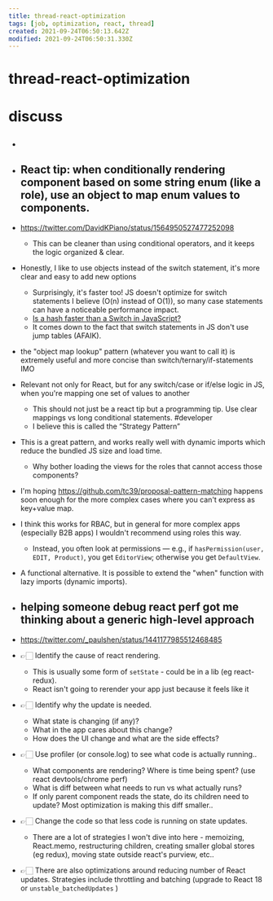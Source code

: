 ```yaml
---
title: thread-react-optimization
tags: [job, optimization, react, thread]
created: 2021-09-24T06:50:13.642Z
modified: 2021-09-24T06:50:31.330Z
---
```


# thread-react-optimization

# discuss
- ## 

- ## React tip: when conditionally rendering component based on some string enum (like a role), use an object to map enum values to components.
- https://twitter.com/DavidKPiano/status/1564950527477252098
  - This can be cleaner than using conditional operators, and it keeps the logic organized & clear.
- Honestly, I like to use objects instead of the switch statement, it's more clear and easy to add new options
  - Surprisingly, it's faster too! JS doesn't optimize for switch statements I believe (O(n) instead of O(1)), so many case statements can have a noticeable performance impact.
  - [Is a hash faster than a Switch in JavaScript?](https://www.davidbcalhoun.com/2010/is-a-hash-faster-than-a-switch-in-javascript/)
  - It comes down to the fact that switch statements in JS don't use jump tables (AFAIK).

- the "object map lookup" pattern (whatever you want to call it) is extremely useful and more concise than switch/ternary/if-statements IMO

- Relevant not only for React, but for any switch/case or if/else logic in JS, when you're mapping one set of values to another
  - This should not just be a react tip but a programming tip. Use clear mappings vs long conditional statements. #developer
  - I believe this is called the “Strategy Pattern” 

- This is a great pattern, and works really well with dynamic imports which reduce the bundled JS size and load time. 
  - Why bother loading the views for the roles that cannot access those components?

- I'm hoping https://github.com/tc39/proposal-pattern-matching happens soon enough for the more complex cases where you can't express as key+value map.

- I think this works for RBAC, but in general for more complex apps (especially B2B apps) I wouldn't recommend using roles this way.
  - Instead, you often look at permissions — e.g., if `hasPermission(user, EDIT, Product)`, you get `EditorView`; otherwise you get `DefaultView`.

- A functional alternative. It is possible to extend the "when" function with lazy imports (dynamic imports).

- ## helping someone debug react perf got me thinking about a generic high-level approach
- https://twitter.com/_paulshen/status/1441177985512468485
- 👉🏻️ Identify the cause of react rendering. 
  - This is usually some form of `setState` - could be in a lib (eg react-redux). 
  - React isn't going to rerender your app just because it feels like it
- 👉🏻️ Identify why the update is needed. 
  - What state is changing (if any)? 
  - What in the app cares about this change? 
  - How does the UI change and what are the side effects?
- 👉🏻️ Use profiler (or console.log) to see what code is actually running..
  - What components are rendering? Where is time being spent? (use react devtools/chrome perf)
  - What is diff between what needs to run vs what actually runs? 
  - If only parent component reads the state, do its children need to update? Most optimization is making this diff smaller..
- 👉🏻️ Change the code so that less code is running on state updates. 
  - There are a lot of strategies I won't dive into here - memoizing, React.memo, restructuring children, creating smaller global stores (eg redux), moving state outside react's purview, etc..
- 👉🏻️ There are also optimizations around reducing number of React updates. Strategies include throttling and batching (upgrade to React 18 or `unstable_batchedUpdates` )
